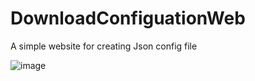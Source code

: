 # DownloadConfiguationWeb
A simple website for creating Json config file

![image](https://github.com/aikawa294224612/DownloadConfiguationWeb/assets/39365400/5d1c77ea-09ba-4912-bce4-fc0fd4251fdf)

